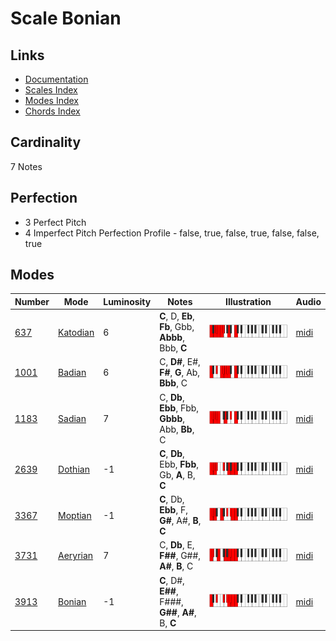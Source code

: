 # Scale Bonian

## Links

- [Documentation](README.md)
- [Scales Index](Scales.md)
- [Modes Index](Modes.md)
- [Chords Index](Chords.md)

## Cardinality

7 Notes

## Perfection

- 3 Perfect Pitch
- 4 Imperfect Pitch
Perfection Profile - false, true, false, true, false, false, true

## Modes

| Number | Mode | Luminosity | Notes | Illustration | Audio |
|--------|------|------------|-------|--------------|-------|
| [637](https://ianring.com/musictheory/scales/637) | [Katodian](ModeKatodian.md) | 6 | **C**, D, **Eb**, **Fb**, Gbb, **Abbb**, Bbb, **C** | ![CNaturalKatodian](ModeCNaturalKatodian.png) | [midi](https://github.com/edipermadi/music/blob/main/docs/ModeCNaturalKatodian.mid?raw=true) | 
| [1001](https://ianring.com/musictheory/scales/1001) | [Badian](ModeBadian.md) | 6 | C, **D#**, E#, **F#**, **G**, Ab, **Bbb**, C | ![CNaturalBadian](ModeCNaturalBadian.png) | [midi](https://github.com/edipermadi/music/blob/main/docs/ModeCNaturalBadian.mid?raw=true) | 
| [1183](https://ianring.com/musictheory/scales/1183) | [Sadian](ModeSadian.md) | 7 | C, **Db**, **Ebb**, Fbb, **Gbbb**, Abb, **Bb**, C | ![CNaturalSadian](ModeCNaturalSadian.png) | [midi](https://github.com/edipermadi/music/blob/main/docs/ModeCNaturalSadian.mid?raw=true) | 
| [2639](https://ianring.com/musictheory/scales/2639) | [Dothian](ModeDothian.md) | -1 | **C**, **Db**, Ebb, **Fbb**, Gb, **A**, B, **C** | ![CNaturalDothian](ModeCNaturalDothian.png) | [midi](https://github.com/edipermadi/music/blob/main/docs/ModeCNaturalDothian.mid?raw=true) | 
| [3367](https://ianring.com/musictheory/scales/3367) | [Moptian](ModeMoptian.md) | -1 | **C**, Db, **Ebb**, F, **G#**, A#, **B**, **C** | ![CNaturalMoptian](ModeCNaturalMoptian.png) | [midi](https://github.com/edipermadi/music/blob/main/docs/ModeCNaturalMoptian.mid?raw=true) | 
| [3731](https://ianring.com/musictheory/scales/3731) | [Aeryrian](ModeAeryrian.md) | 7 | C, **Db**, E, **F##**, G##, **A#**, **B**, C | ![CNaturalAeryrian](ModeCNaturalAeryrian.png) | [midi](https://github.com/edipermadi/music/blob/main/docs/ModeCNaturalAeryrian.mid?raw=true) | 
| [3913](https://ianring.com/musictheory/scales/3913) | [Bonian](ModeBonian.md) | -1 | **C**, D#, **E##**, F###, **G##**, **A#**, B, **C** | ![CNaturalBonian](ModeCNaturalBonian.png) | [midi](https://github.com/edipermadi/music/blob/main/docs/ModeCNaturalBonian.mid?raw=true) | 
